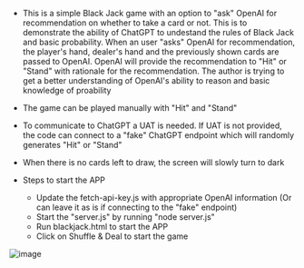* This is a simple Black Jack game with an option to "ask" OpenAI for recommendation on whether to take a card or not.  This is to demonstrate the ability of ChatGPT to undestand the rules of Black Jack and basic probability.  When an user "asks" OpenAI for recommendation, the player's hand, dealer's hand and the previously shown cards are passed to OpenAI. OpenAI will provide the recommendation to "Hit" or "Stand" with rationale for the recommendation. The author is trying to get a better understanding of OpenAI's ability to reason and basic knowledge of proability  

* The game can be played manually with "Hit" and "Stand" 

* To communicate to ChatGPT a UAT is needed.  If UAT is not provided, the code can connect to a "fake" ChatGPT endpoint which will randomly generates "Hit" or "Stand"

* When there is no cards left to draw, the screen will slowly turn to dark 

* Steps to start the APP
  * Update the fetch-api-key.js with appropriate OpenAI information (Or can leave it as is if connecting to the "fake" endpoint)
  * Start the "server.js" by running "node server.js"
  * Run blackjack.html to start the APP
  * Click on Shuffle & Deal to start the game


![image](https://github.com/user-attachments/assets/fcd87c7a-7aeb-485d-bce0-60fddf68860b)

